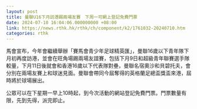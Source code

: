 ```yaml
---
layout: post
title: 曼聯U16下月訪港踢兩場友賽　下周一可網上登記免費門票
date: 2024-07-10 16:04:06.000000000 +08:00
link: https://news.rthk.hk/rthk/ch/component/k2/1761032-20240710.htm
categories: rthk
---
```


馬會宣布，今年會繼續舉辦「賽馬會青少年足球精英匯」，曼聯16歲以下青年隊下月初再度訪港，並會在旺角場踢兩場友誼賽，包括下月9日和超級青年聯賽選手隊較量，下月11日後就會和香港16歲以下代表隊對壘，曼聯名宿奧沙和貝碧托夫，會分別在兩場友賽上和球迷見面。曼聯會帶同今屆奪得的英格蘭足總盃獎盃來港，屆時將於球場展出。

公眾可以在下星期一早上10時起，到今次活動的網站登記免費門票。門票數量有限，先到先得，派完即止。
